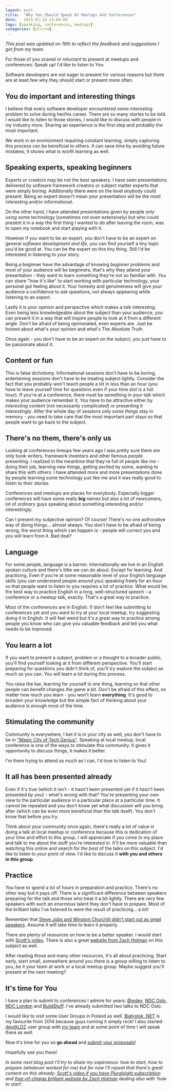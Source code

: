 ```yaml
---
layout: post
title: 	"Why You Should Speak At Meetups And Conferences"
date: 	2015-01-18 13:00:00
tags: [speaking, conferences, meetups]
categories: [scrcrw]
---
```


*This post was updated on 19th to reflect the feedback and suggestions I got from my team.*

For those of you scared or reluctant to present at meetups and conferences: Speak up! I'd like to listen to You.

Software developers are not eager to present for various reasons but there are at least few why they should start or present more often.

You do important and interesting things
--
I believe that every software developer encountered some interesting problem to solve during her/his career. There are so many stories to be told. I would like to listen to those stories, I would like to discuss with people in my industry more. Sharing an experience is the first step and probably the most important.

We work in an environment requiring constant learning, simply capturing this process can be beneficial to others. It can save time by avoiding future mistakes, it shows what is worth learning as well.

Speaking experts, speaking beginners 
--

Experts or creators may be not the best speakers. I have seen presentations delivered by software framework creators or subject matter experts that were simply boring. Additionally there were on the level *anybody* could present. Being an expert doesn't mean your presentation will be the most interesting and/or informational.

On the other hand, I have attended presentations given by people *only using* some technology (sometimes not even extensively) but who could present it in a way the first thing I wanted to do after leaving the room, was to open my notebook and start playing with it.

However if you want to be an expert, you don't have to be an expert on general *software development and life*, you can find yourself a tiny topic you'd be good at. You can be the expert on this tiny thing. Still I'd be interested in listening to your story.

Being a beginner have the advantage of knowing *beginner problems* and most of your audience will be beginners, that's why they attend your presentation - they want to learn something they're not so familiar with. You can share "how it's like" to start working with particular technology, your personal gut feeling about it. Your honesty and genuineness will give your audience a confidence to ask questions, not always appearing while listening to an expert.

Lastly it is your opinion and perspective which makes a talk interesting. Even being less knowledgeable about the subject than your audience, you can present it in a way that will inspire people to look at it from a different angle. Don't be afraid of being opinionated, even experts are. Just be honest about what's your opinion and what's The Absolute Truth.

Once again - you don't have to be an expert on the subject, you just have to be passionate about it. 

Content or fun
--

This is false dichotomy. Informational sessions don't have to be boring, entertaining sessions don't have to be treating subject lightly. Consider the fact that you probably won't teach people a lot in less than an hour (you have to leave yourself time for questions even if your time slot is a full hour). If you're at a conference, there must be something in your talk which makes your audience remember it. You have to be attractive either by *interesting* content (not necessarily *complicated*) or presenting it *interestingly*. After the whole day of sessions only *some things* stay in memory - you need to take care that the most important part stays so that people want to go back to the subject.

There's no them, there's only us
--

Looking at conferences lineups few years ago I was pretty sure there are only book writers, framework inventors and other famous people presenting. I realized in the meantime that they're full of people like me - doing their job, learning new things, getting excited by some, wanting to share this with others. I have attended more and more presentations done by people learning some technology just like me and it was really good to listen to their stories.

Conferences and meetups are places for everybody. Especially bigger conferences will have some really **big** names but also a lot of newcomers, lot of *ordinary* guys speaking about something interesting and/or interestingly.

Can I present my subjective opinion? Of course! There's no one authorative way of doing things... almost always. You don't have to be afraid of being wrong, the worst thing which can happen is - people will correct you and *you* will learn from it. Bad deal?

Language
--

For some people, language is a barrier. Internationally we live in an English spoken culture and there's little we can do about. Except for learning. And practicing. Even if you're at some reasonable level of your English language skills (you can understand people around you) speaking freely for an hour so that people want to listen to you requires a lot of practice. What would be the best way to practice English in a long, well-structured speech - a conference or a meetup talk, exactly. That's a great way to practice.

Most of the conferences are in English. If don't feel like submitting to conferences yet and you want to try at your local meetup, try suggesting doing it in English. It will feel weird but it's a great way to practice among people you know who can give you valuable feedback and tell you what needs to be improved.

You learn a lot
--

If you want to present a subject, problem or a thought to a broader public, you'll find yourself looking at it from different perspective. You'll start preparing for questions you didn't think of, you'll try explore the subject as much as you can. You will learn a lot during this process.

You raise the bar, learning for yourself is one thing, learning so that other people can benefit changes the game a bit. Don't be afraid of this effect, no matter how much you learn - you won't learn **everything**. It's good to broaden your knowledge but the simple fact of thinking about your audience is enough most of the time.

Stimulating the community
--

Community is everywhere, I bet it is in your city as well, you don't have to be in ["Magic City of Tech Genius"](https://the-pastry-box-project.net/ed-finkler/2014-january-6). Speaking at local meetup, local conference is one of the ways to stimulate this community. It gives it opportunity to discuss things, it makes it better.

I'm there trying to attend as much as I can, I'd love to listen to You!

It all has been presented already
--

Even if it's true (which it isn't - it hasn't been presented yet if it hasn't been presented *by you*) - what's wrong with that? You're presenting your own view to the particular audience in a particular place at a particular time. It cannot be repeated and you don't know yet what discussion will you bring after (which can be even more beneficial than the talk itself). You don't know that before you try. 

Think about your community once again, there's really a lot of value in doing a talk at local meetup or conference because this is dedication of your time and effort to this group. I will appreciate if you come to my place and talk to me about the stuff you're interested in. It'll be more valuable than watching this online and search for *the best* of the talks on this subject. I'd like to listen to *your* point of view. I'd like to discuss it **with you and others in this group**.

Practice
--
You have to spend a lot of hours in preparation and practice. There's no other way but it pays off. There is a significant difference between speakers preparing for the talk and those who treat it a bit lightly. There are very few speakers with such an enormous talent they don't have to prepare. Most of the brilliant talks I've listened to were the result of practicing... a lot!

Remember that [Steve Jobs and Winston Churchill didn't start out as great speakers](http://www.forbes.com/sites/carminegallo/2014/11/25/steve-jobs-and-winston-churchill-didnt-start-out-as-great-speakers/). Assume it will take time to learn it properly.

There are plenty of resources on how to be a better speaker. I would start with [Scott's video](http://speakinghacks.com/). There is also a great [website from Zach Holman](http://speaking.io/) on this subject as well.

After reading those and many other resources, it's all about practicing. Start early, start small, somewhere around you there is a group willing to listen to you, be it your team at work or a local meetup group. Maybe suggest you'll present at the next meeting?

It's time for You
--

I have a plan to submit to conferences I admire for years: [Øredev](http://oredev.org), [NDC Oslo](http://ndcoslo.com), [NDC London](http://ndc-london.com) and [BuildStuff](http://buildstuff.lt). I've already submitted two talks to NDC Oslo.

I would like to visit some User Groups in Poland as well. [Białystok .NET](https://www.facebook.com/groups/bstoknet/) is my favourite from 2014 because guys running it simply rock! I also started [dev@LDZ](http://www.meetup.com/dev-LDZ/) user group with [my team](http://blog.mihcall.com/2014/12/21/A-recipe-for-a-happy-software-development-team/) and at some point of time I will speak there as well.

Now it's time for you so **go ahead** and [submit your proposals](https://calltospeakers.com/)!

Hopefully see you there!

*In some next blog post I'll try to share my experience: how to start, how to prepare (whatever worked for me) but for now I'll repeat that there's great content on this already: [Scott's video if you have Pluralsight subscription](http://speakinghacks.com/) and [free-of-charge brilliant website by Zach Holman](http://speaking.io/) dealing also with 'how to start'.*

